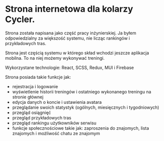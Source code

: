 # Strona internetowa dla kolarzy Cycler.

Strona została napisana jako część pracy inżynierskiej. Ja byłem odpowiedzialny za większość systemu, nie licząc rankingów i przykładowych tras.

Strona jest częścią systemu w którego skład wchodzi jeszcze aplikacja mobilna. To na niej możemy wykonywać treningi.

Wykorzystane technologie: React, SCSS, Redux, MUI i Firebase

Strona posiada takie funkcje jak: 

- rejestracja i logowanie
- wyświetlenie historii treningów i ostatniego wykonanego treningu na stronie głównej
- edycja danych o koncie i ustawienia avatara
- przeglądanie swoich statystyk (ogólnych, miesięcznych i tygodniowych)
- przegląd osiągnięć
- przegląd przykładowych tras
- przegląd rankingu użytkowników serwisu
- funkcje społecznościowe takie jak: zaproszenia do znajomych, lista znajomych i możliwość chatu ze znajomym
